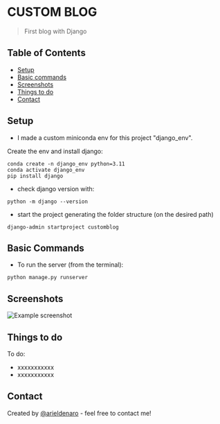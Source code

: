 
# CUSTOM BLOG
> First blog with Django

## Table of Contents
* [Setup](#setup)
* [Basic commands](#basic-commands)
* [Screenshots](#screenshots)
* [Things to do](#things-to-do)
* [Contact](#contact)
<!-- * [License](#license) -->


## Setup
- I made a custom miniconda env for this project "django_env".

Create the env and install django:
```
conda create -n django_env python=3.11
conda activate django_env
pip install django
``` 
- check django version with:
```
python -m django --version
```
- start the project generating the folder structure (on the desired path)
```
django-admin startproject customblog
```
<!-- Relevant information about the project setup -->


## Basic Commands
- To run the server (from the terminal):
```
python manage.py runserver
```
  
## Screenshots
![Example screenshot](./img/screenshot.png)
<!-- If you have screenshots you'd like to share, include them here. -->


## Things to do

To do:
- xxxxxxxxxxx
- xxxxxxxxxxx


## Contact
Created by [@arieldenaro](https://github.com/arielden) - feel free to contact me!


<!-- Optional -->
<!-- ## License -->
<!-- This project is open source and available under the [... License](). -->

<!-- You don't have to include all sections - just the one's relevant to your project -->